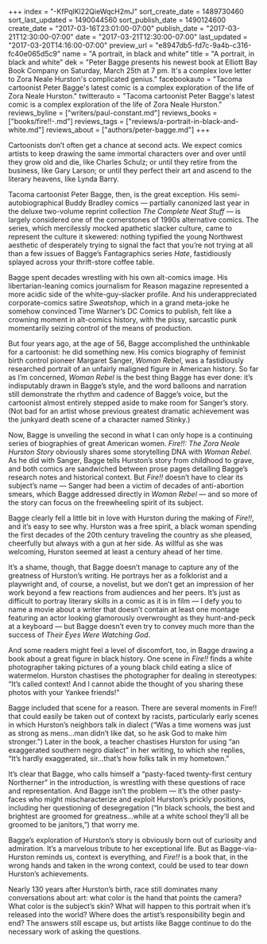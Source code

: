 +++
index = "-KfPqlKl22QieWqcH2mJ"
sort_create_date = 1489730460
sort_last_updated = 1490044560
sort_publish_date = 1490124600
create_date = "2017-03-16T23:01:00-07:00"
publish_date = "2017-03-21T12:30:00-07:00"
date = "2017-03-21T12:30:00-07:00"
last_updated = "2017-03-20T14:16:00-07:00"
preview_url = "e8947db5-fd7c-9a4b-c316-fc40e065d5c9"
name = "A portrait, in black and white"
title = "A portrait, in black and white"
dek = "Peter Bagge presents his newest book at Elliott Bay Book Company on Saturday, March 25th at 7 pm. It's a complex love letter to Zora Neale Hurston's complicated genius."
facebookauto = "Tacoma cartoonist Peter Bagge's latest comic is a complex exploration of the life of Zora Neale Hurston."
twitterauto = "Tacoma cartoonist Peter Bagge's latest comic is a complex exploration of the life of Zora Neale Hurston."
reviews_byline = ["writers/paul-constant.md"]
reviews_books = ["books/fire!!-.md"]
reviews_tags = ["reviews/a-portrait-in-black-and-white.md"]
reviews_about = ["authors/peter-bagge.md"]
+++

Cartoonists don’t often get a chance at second acts. We expect comics artists to keep drawing the same immortal characters over and over until they grow old and die, like Charles Schulz; or until they retire from the business, like Gary Larson; or until they perfect their art and ascend to the literary heavens, like Lynda Barry.

Tacoma cartoonist Peter Bagge, then, is the great exception. His semi-autobiographical Buddy Bradley comics — partially canonized last year in the deluxe two-volume reprint collection *The Complete Neat Stuff* — is largely considered one of the cornerstones of 1990s alternative comics. The series, which mercilessly mocked apathetic slacker culture, came to represent the culture it skewered: nothing typified the young Northwest aesthetic of desperately trying to signal the fact that you’re not trying at all than a few issues of Bagge’s Fantagraphics series *Hate*, fastidiously splayed across your thrift-store coffee table.

Bagge spent decades wrestling with his own alt-comics image. His libertarian-leaning comics journalism for Reason magazine represented a more acidic side of the white-guy-slacker profile. And his underappreciated corporate-comics satire *Sweatshop*, which in a grand meta-joke he somehow convinced Time Warner’s DC Comics to publish, felt like a crowning moment in alt-comics history, with the pissy, sarcastic punk momentarily seizing control of the means of production.

But four years ago, at the age of 56, Bagge accomplished the unthinkable for a cartoonist: he did something new. His comics biography of feminist birth control pioneer Margaret Sanger, *Woman Rebel*, was a fastidiously researched portrait of an unfairly maligned figure in American history. So far as I’m concerned, *Woman Rebel* is the best thing Bagge has ever done: it’s indisputably drawn in Bagge’s style, and the word balloons and narration still demonstrate the rhythm and cadence of Bagge’s voice, but the cartoonist almost entirely stepped aside to make room for Sanger’s story. (Not bad for an artist whose previous greatest dramatic achievement was the junkyard death scene of a character named Stinky.)

Now, Bagge is unveiling the second in what I can only hope is a continuing series of biographies of great American women. *Fire!!: The Zora Neale Hurston Story* obviously shares some storytelling DNA with *Woman Rebel*. As he did with Sanger, Bagge tells Hurston’s story from childhood to grave, and both comics are sandwiched between prose pages detailing Bagge’s research notes and historical context. But *Fire!!* doesn’t have to clear its subject’s name — Sanger had been a victim of decades of anti-abortion smears, which Bagge addressed directly in *Woman Rebel* — and so more of the story can focus on the freewheeling spirit of its subject.

Bagge clearly fell a little bit in love with Hurston during the making of *Fire!!*, and it’s easy to see why. Hurston was a free spirit, a black woman spending the first decades of the 20th century traveling the country as she pleased, cheerfully but always with a gun at her side. As willful as she was welcoming, Hurston seemed at least a century ahead of her time.

It’s a shame, though, that Bagge doesn’t manage to capture any of the greatness of Hurston’s writing. He portrays her as a folklorist and a playwright and, of course, a novelist, but we don’t get an impression of her work beyond a few reactions from audiences and her peers. It’s just as difficult to portray literary skills in a comic as it is in film — I defy you to name a movie about a writer that doesn’t contain at least one montage featuring an actor looking glamorously overwrought as they hunt-and-peck at a keyboard — but Bagge doesn’t even try to convey much more than the success of *Their Eyes Were Watching God*.

And some readers might feel a level of discomfort, too, in Bagge drawing a book about a great figure in black history. One scene in *Fire!!* finds a white photographer taking pictures of a young black child eating a slice of watermelon. Hurston chastises the photographer for dealing in stereotypes: “It’s called context! And I cannot abide the thought of you sharing these photos with your Yankee friends!” 

Bagge included that scene for a reason. There are several moments in Fire!! that could easily be taken out of context by racists, particularly early scenes in which Hurston’s neighbors talk in dialect (“Was a time womens was just as strong as mens…man didn’t like dat, so he ask God to make him stronger.”) Later in the book, a teacher chastises Hurston for using “an exaggerated southern negro dialect” in her writing, to which she replies, “It’s hardly exaggerated, sir…that’s how folks talk in my hometown.”

It’s clear that Bagge, who calls himself a “pasty-faced twenty-first century Northerner” in the introduction, is wrestling with these questions of race and representation. And Bagge isn’t the problem — it’s the other pasty-faces who might mischaracterize and exploit Hurston’s prickly positions, including her questioning of desegregation (“In black schools, the best and brightest are groomed for greatness…while at a white school they’ll all be groomed to be janitors,”) that worry me. 

Bagge’s exploration of Hurston’s story is obviously born out of curiosity and admiration. It’s a marvelous tribute to her exceptional life. But as Bagge-via-Hurston reminds us, context is everything, and *Fire!!* is a book that, in the wrong hands and taken in the wrong context, could be used to tear down Hurston’s achievements. 

Nearly 130 years after Hurston’s birth, race still dominates many conversations about art: what color is the hand that points the camera? What color is the subject’s skin? What will happen to this portrait when it’s released into the world? Where does the artist’s responsibility begin and end? The answers still escape us, but artists like Bagge continue to do the necessary work of asking the questions.
